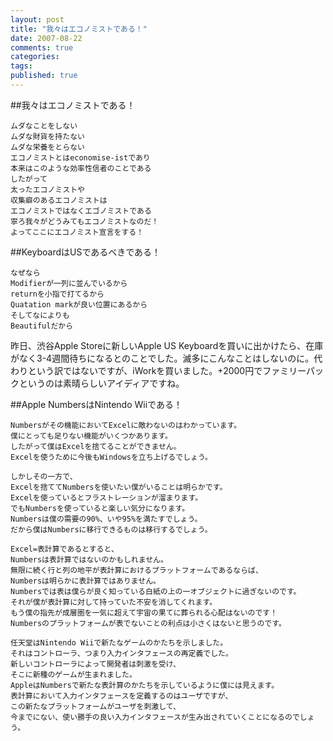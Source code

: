 ```yaml
---
layout: post
title: "我々はエコノミストである！"
date: 2007-08-22
comments: true
categories:
tags:
published: true
---
```


##我々はエコノミストである！

    ムダなことをしない
    ムダな財貨を持たない
    ムダな栄養をとらない
    エコノミストとはeconomise-istであり
    本来はこのような効率性信者のことである
    したがって
    太ったエコノミストや
    収集癖のあるエコノミストは
    エコノミストではなくエゴノミストである
    寧ろ我々がどうみてもエコノミストなのだ！
    よってここにエコノミスト宣言をする！

##KeyboardはUSであるべきである！

    なぜなら
    Modifierが一列に並んでいるから
    returnを小指で打てるから
    Quatation markが良い位置にあるから
    そしてなによりも
    Beautifulだから
    
昨日、渋谷Apple Storeに新しいApple US Keyboardを買いに出かけたら、在庫がなく3-4週間待ちになるとのことでした。滅多にこんなことはしないのに。代わりという訳ではないですが、iWorkを買いました。+2000円でファミリーパックというのは素晴らしいアイディアですね。

##Apple NumbersはNintendo Wiiである！

    Numbersがその機能においてExcelに敵わないのはわかっています。
    僕にとっても足りない機能がいくつかあります。
    したがって僕はExcelを捨てることができません。
    Excelを使うために今後もWindowsを立ち上げるでしょう。
    
    しかしその一方で、
    Excelを捨ててNumbersを使いたい僕がいることは明らかです。
    Excelを使っているとフラストレーションが溜まります。
    でもNumbersを使っていると楽しい気分になります。
    Numbersは僕の需要の90%、いや95%を満たすでしょう。
    だから僕はNumbersに移行できるものは移行するでしょう。
    
    Excel=表計算であるとすると、
    Numbersは表計算ではないのかもしれません。
    無限に続く行と列の地平が表計算におけるプラットフォームであるならば、
    Numbersは明らかに表計算ではありません。
    Numbersでは表は僕らが良く知っている白紙の上の一オブジェクトに過ぎないのです。
    それが僕が表計算に対して持っていた不安を消してくれます。
    もう僕の指先が成層圏を一気に超えて宇宙の果てに葬られる心配はないのです！
    Numbersのプラットフォームが表でないことの利点は小さくはないと思うのです。
    
    任天堂はNintendo Wiiで新たなゲームのかたちを示しました。
    それはコントローラ、つまり入力インタフェースの再定義でした。
    新しいコントローラによって開発者は刺激を受け、
    そこに新種のゲームが生まれました。
    AppleはNumbersで新たな表計算のかたちを示しているように僕には見えます。
    表計算において入力インタフェースを定義するのはユーザですが、
    この新たなプラットフォームがユーザを刺激して、
    今までにない、使い勝手の良い入力インタフェースが生み出されていくことになるのでしょう。

